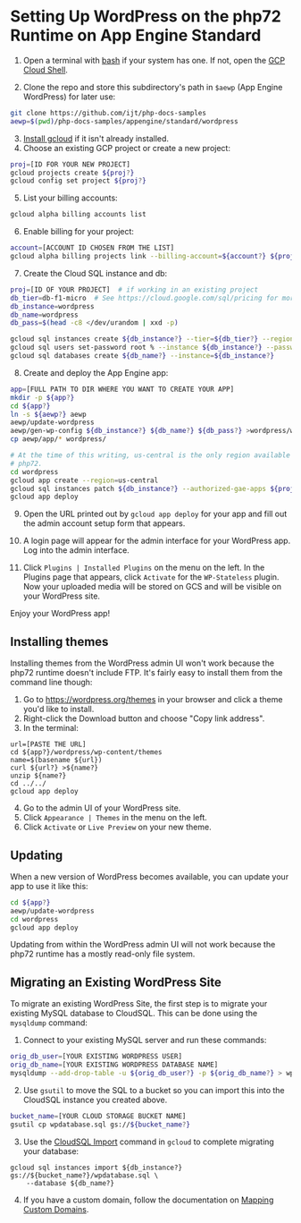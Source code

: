 # Setting Up WordPress on the php72 Runtime on App Engine Standard

1. Open a terminal with [bash][bash] if your system has one. If not, open the [GCP Cloud Shell][cloudshell].

2. Clone the repo and store this subdirectory's path in `$aewp` (App Engine
   WordPress) for later use:
```sh
git clone https://github.com/ijt/php-docs-samples
aewp=$(pwd)/php-docs-samples/appengine/standard/wordpress
```

3. [Install gcloud][install-gcloud] if it isn't already installed.
4. Choose an existing GCP project or create a new project:
```sh
proj=[ID FOR YOUR NEW PROJECT]
gcloud projects create ${proj?}
gcloud config set project ${proj?}
```
5. List your billing accounts:
```sh
gcloud alpha billing accounts list
```
6. Enable billing for your project:
```sh
account=[ACCOUNT ID CHOSEN FROM THE LIST]
gcloud alpha billing projects link --billing-account=${account?} ${proj?}
```

7. Create the Cloud SQL instance and db:
```sh
proj=[ID OF YOUR PROJECT]  # if working in an existing project
db_tier=db-f1-micro  # See https://cloud.google.com/sql/pricing for more choices
db_instance=wordpress
db_name=wordpress
db_pass=$(head -c8 </dev/urandom | xxd -p)

gcloud sql instances create ${db_instance?} --tier=${db_tier?} --region=us-central1
gcloud sql users set-password root % --instance ${db_instance?} --password ${db_pass?}
gcloud sql databases create ${db_name?} --instance=${db_instance?}
```

8. Create and deploy the App Engine app:
```sh
app=[FULL PATH TO DIR WHERE YOU WANT TO CREATE YOUR APP]
mkdir -p ${app?}
cd ${app?}
ln -s ${aewp?} aewp
aewp/update-wordpress
aewp/gen-wp-config ${db_instance?} ${db_name?} ${db_pass?} >wordpress/wp-config.php
cp aewp/app/* wordpress/

# At the time of this writing, us-central is the only region available for
# php72.
cd wordpress
gcloud app create --region=us-central
gcloud sql instances patch ${db_instance?} --authorized-gae-apps ${proj?}
gcloud app deploy
```

9. Open the URL printed out by `gcloud app deploy` for your app and fill out
the admin account setup form that appears.

10. A login page will appear for the admin interface for your WordPress app.
Log into the admin interface.

11. Click `Plugins | Installed Plugins` on the menu on the left.  In the
Plugins page that appears, click `Activate` for the `WP-Stateless` plugin.
Now your uploaded media will be stored on GCS and will be visible on your
WordPress site.

Enjoy your WordPress app!

## Installing themes
Installing themes from the WordPress admin UI won't work because the php72 runtime
doesn't include FTP. It's fairly easy to install them from the command line though:

1. Go to https://wordpress.org/themes in your browser and click a theme you'd like to install.
2. Right-click the Download button and choose "Copy link address".
3. In the terminal:
```
url=[PASTE THE URL]
cd ${app?}/wordpress/wp-content/themes
name=$(basename ${url})
curl ${url?} >${name?}
unzip ${name?}
cd ../../
gcloud app deploy
```
4. Go to the admin UI of your WordPress site.
5. Click `Appearance | Themes` in the menu on the left.
6. Click `Activate` or `Live Preview` on your new theme.

## Updating
When a new version of WordPress becomes available, you can update your app to use it
like this:
```sh
cd ${app?}
aewp/update-wordpress
cd wordpress
gcloud app deploy
```
Updating from within the WordPress admin UI will not work because the php72
runtime has a mostly read-only file system.

## Migrating an Existing WordPress Site

To migrate an existing WordPress Site, the first step is to migrate your existing MySQL
database to CloudSQL. This can be done using the `mysqldump` command:

1. Connect to your existing MySQL server and run these commands:
```sh
orig_db_user=[YOUR EXISTING WORDPRESS USER]
orig_db_name=[YOUR EXISTING WORDPRESS DATABASE NAME]
mysqldump --add-drop-table -u ${orig_db_user?} -p ${orig_db_name?} > wpdatabase.sql
```
 
2. Use `gsutil` to move the SQL to a bucket so you can import this into the CloudSQL
instance you created above.
```sh
bucket_name=[YOUR CLOUD STORAGE BUCKET NAME]
gsutil cp wpdatabase.sql gs://${bucket_name?}
```

3. Use the [CloudSQL Import][cloudsql-import] command in `gcloud` to complete migrating
your database: 
```
gcloud sql instances import ${db_instance?} gs://${bucket_name?}/wpdatabase.sql \
    --database ${db_name?}
```

4. If you have a custom domain, follow the documentation on
[Mapping Custom Domains][mapping-custom-domains].

[bash]: https://www.gnu.org/software/bash/
[cloudshell]: https://cloud.google.com/shell/docs/quickstart
[create-project]: https://cloud.google.com/resource-manager/docs/creating-managing-projects
[enable-billing]: https://cloud.google.com/billing/docs/how-to/modify-project
[install-gcloud]: https://cloud.google.com/sdk/downloads
[wsl]: https://docs.microsoft.com/en-us/windows/wsl/install-win10
[cloudsql-import]: https://cloud.google.com/sql/docs/mysql/import-export/importing
[mapping-custom-domains]: https://cloud.google.com/appengine/docs/standard/php/mapping-custom-domains
